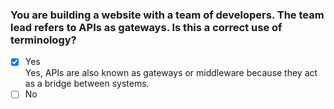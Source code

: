 ### You are building a website with a team of developers. The team lead refers to APIs as gateways. Is this a correct use of terminology?

- [x] Yes <br>
      Yes, APIs are also known as gateways or middleware because they act as a bridge between systems.
- [ ] No
